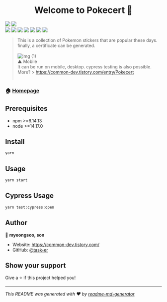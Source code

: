 <h1 align="center">Welcome to Pokecert 👋</h1>
<p>
  <img src="https://img.shields.io/badge/npm-%3E%3D6.14.13-blue.svg" />
  <img src="https://img.shields.io/badge/node-%3E%3D14.17.0-blue.svg" /> <br />

  <img src="https://img.shields.io/badge/-React.js-61DAFB?logo=React&logoColor=white&style=flat">
  <img src="https://img.shields.io/badge/-CRA-09D3AC?logo=createreactapp&logoColor=white&style=flat">
  <img src="https://img.shields.io/badge/-Typescript-3178C6?logo=Typescript&logoColor=white&style=flat">
  <img src="https://img.shields.io/badge/-SASS-CC6699?logo=sass&logoColor=white&style=flat">
  <img src="https://img.shields.io/badge/-ESLint-4B32C3?logo=eslint&logoColor=white&style=flat">
  <img src="https://img.shields.io/badge/-Stylelint-263238?logo=stylelint&logoColor=white&style=flat">
  <img src="https://img.shields.io/badge/-Cypress-17202C?logo=cypress&logoColor=white&style=flat">
</p>

> This is a collection of Pokemon stickers that are popular these days. <br />
> finally, a certificate can be generated.
> &nbsp; <br /><br />
> ![img (1)](https://user-images.githubusercontent.com/102871888/176445892-bfba4591-81f0-4a2f-8418-156099105748.gif) <br />
> ▲ Mobile <br />
> It can be run on mobile, desktop. cypress testing is also possible. <br />
> More? > https://common-dev.tistory.com/entry/Pokecert
> <br /> &nbsp;

### 🏠 [Homepage](https://common-dev.tistory.com/entry/Pokecert)

## Prerequisites

- npm >=6.14.13
- node >=14.17.0

## Install

```sh
yarn
```

## Usage

```sh
yarn start
```

## Cypress Usage
```sh
yarn test:cypress:open
```

## Author

👤 **myeongsoo, son**

* Website: https://common-dev.tistory.com/
* GitHub: [@task-er](https://github.com/task-er)

## Show your support

Give a ⭐️ if this project helped you!

***
_This README was generated with ❤️ by [readme-md-generator](https://github.com/kefranabg/readme-md-generator)_